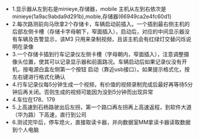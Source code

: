 - 1.显示器从左到右是minieye,存储器，mobile   主机从左到右依次是minieye(1a9ac9abda9d291b),moble,存储器(66949ca2e4fc60d1)
- 2.每次路测前向马欣拿2个存储卡，车辆启动前插入。一个插到最右侧主机的后部左侧卡槽（存储卡字母朝下，窄面插入），启动后，对应的中间显示器没有车辆及告警显示，该M3
只用来录制视频，且该主机会有红绿灯交替闪烁说明在录像  
- 3.一个存储卡插到行车记录仪左侧卡槽（字母朝内，窄面插入），注意调整摄像头位置，使其可以记录显示器和前面路况。车辆启动后如果记录仪没有开机，按电源白盒左侧第一个按钮
启动（靠近usb接口）。如果提示格式化，按左右键进行格式化确认  
- 4.行车记录仪每5分钟生成一个视频，有价值的视频录制完成后最好再等待5分钟后再关闭。否则生成的视频可能因为没到5分钟而出现异常
- 4.车位在178、179  
- 5.上高速到石杨路驶出后左拐，第一个路口再左拐再上高速返程，到软件大道（华为路）下高速，直行到公司  
- 6.测试完毕后，停车熄火，直接取读卡器，并向数据室MM拿读卡器读取数据到个人电脑
